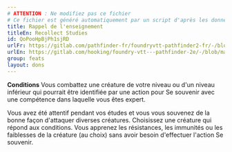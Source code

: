 ```yaml
---
# ATTENTION : Ne modifiez pas ce fichier
# Ce fichier est généré automatiquement par un script d'après les données du module Foundry VTT officiel et de sa traduction
title: Rappel de l'enseignement
titleEn: Recollect Studies
id: QoPooHpBjPh1sjRD
urlFr: https://gitlab.com/pathfinder-fr/foundryvtt-pathfinder2-fr/-/blob/master/data/feats/QoPooHpBjPh1sjRD.htm
urlEn: https://gitlab.com/hooking/foundry-vtt---pathfinder-2e/-/blob/master/packs/data/feats.db/recollect-studies.json
group: feats
layout: dons
---
```

**Conditions** Vous combattez une créature de votre niveau ou d'un niveau inférieur qui pourrait être identifiée par une action pour Se souvenir avec une compétence dans laquelle vous êtes expert.

Vous avez été attentif pendant vos études et vous vous souvenez de la bonne façon d'attaquer diverses créatures. Choisissez une créature qui répond aux conditions. Vous apprenez les résistances, les immunités ou les faiblesses de la créature (au choix) sans avoir besoin d'effectuer l'action Se souvenir.


